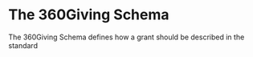 # The 360Giving Schema
The 360Giving Schema defines how a grant should be described in the standard
